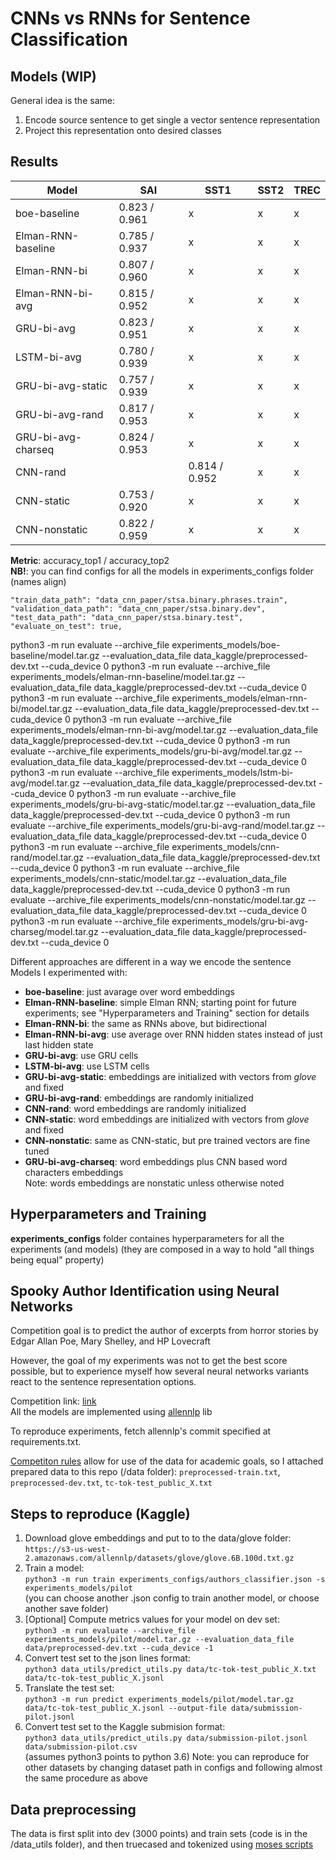 # CNNs vs RNNs for Sentence Classification
## Models (WIP)
General idea is the same:
1) Encode source sentence to get single a vector sentence representation
2) Project this representation onto desired classes

## Results
| Model | SAI | SST1 | SST2 | TREC |
| --- | --- | ---| --- | --- |
| boe-baseline | 0.823 / 0.961 | x | x | x |  
| Elman-RNN-baseline | 0.785 / 0.937 | x | x | x |
| Elman-RNN-bi | 0.807 / 0.960 | x | x | x |  
| Elman-RNN-bi-avg | 0.815 / 0.952 | x | x | x | 
| GRU-bi-avg | 0.823 / 0.951 | x | x | x |
| LSTM-bi-avg | 0.780 / 0.939 | x | x | x |
| GRU-bi-avg-static | 0.757 / 0.939 | x | x | x |   
| GRU-bi-avg-rand | 0.817 / 0.953 | x | x | x |
| GRU-bi-avg-charseq | 0.824 / 0.953 | x | x | x |     
| CNN-rand |  | 0.814 / 0.952 | x | x |   
| CNN-static | 0.753 / 0.920 | x | x | x |   
| CNN-nonstatic | 0.822 / 0.959 | x | x | x |
__Metric__: accuracy_top1 / accuracy_top2 <br>
__NB!__: you can find configs for all the models in experiments_configs folder (names align)


    "train_data_path": "data_cnn_paper/stsa.binary.phrases.train",
    "validation_data_path": "data_cnn_paper/stsa.binary.dev",
    "test_data_path": "data_cnn_paper/stsa.binary.test",
    "evaluate_on_test": true,



python3 -m run evaluate --archive_file experiments_models/boe-baseline/model.tar.gz --evaluation_data_file data_kaggle/preprocessed-dev.txt --cuda_device 0
python3 -m run evaluate --archive_file experiments_models/elman-rnn-baseline/model.tar.gz --evaluation_data_file data_kaggle/preprocessed-dev.txt --cuda_device 0
python3 -m run evaluate --archive_file experiments_models/elman-rnn-bi/model.tar.gz --evaluation_data_file data_kaggle/preprocessed-dev.txt --cuda_device 0
python3 -m run evaluate --archive_file experiments_models/elman-rnn-bi-avg/model.tar.gz --evaluation_data_file data_kaggle/preprocessed-dev.txt --cuda_device 0
python3 -m run evaluate --archive_file experiments_models/gru-bi-avg/model.tar.gz --evaluation_data_file data_kaggle/preprocessed-dev.txt --cuda_device 0
python3 -m run evaluate --archive_file experiments_models/lstm-bi-avg/model.tar.gz --evaluation_data_file data_kaggle/preprocessed-dev.txt --cuda_device 0
python3 -m run evaluate --archive_file experiments_models/gru-bi-avg-static/model.tar.gz --evaluation_data_file data_kaggle/preprocessed-dev.txt --cuda_device 0
python3 -m run evaluate --archive_file experiments_models/gru-bi-avg-rand/model.tar.gz --evaluation_data_file data_kaggle/preprocessed-dev.txt --cuda_device 0
python3 -m run evaluate --archive_file experiments_models/cnn-rand/model.tar.gz --evaluation_data_file data_kaggle/preprocessed-dev.txt --cuda_device 0
python3 -m run evaluate --archive_file experiments_models/cnn-static/model.tar.gz --evaluation_data_file data_kaggle/preprocessed-dev.txt --cuda_device 0
python3 -m run evaluate --archive_file experiments_models/cnn-nonstatic/model.tar.gz --evaluation_data_file data_kaggle/preprocessed-dev.txt --cuda_device 0
python3 -m run evaluate --archive_file experiments_models/gru-bi-avg-charseg/model.tar.gz --evaluation_data_file data_kaggle/preprocessed-dev.txt --cuda_device 0

Different approaches are different in a way we encode the sentence <br>
Models I experimented with: <br> 
- __boe-baseline__: just avarage over word embeddings 
- __Elman-RNN-baseline__: simple Elman RNN; starting point for future experiments; see "Hyperparameters and Training" section for details
- __Elman-RNN-bi__: the same as RNNs above, but bidirectional 
- __Elman-RNN-bi-avg__: use average over RNN hidden states instead of just last hidden state 
- __GRU-bi-avg__: use GRU cells
- __LSTM-bi-avg__: use LSTM cells
- __GRU-bi-avg-static__: embeddings are initialized with vectors from _glove_ and fixed  
- __GRU-bi-avg-rand__:  embeddings are randomly initialized
- __CNN-rand__:  word embeddings are randomly initialized
- __CNN-static__: word embeddings are initialized with vectors from _glove_ and fixed  
- __CNN-nonstatic__: same as CNN-static, but pre trained vectors are fine tuned
- __GRU-bi-avg-charseq__: word embeddings plus CNN based word characters embeddings  
Note: words embeddings are nonstatic unless otherwise noted

## Hyperparameters and Training
__experiments_configs__ folder containes hyperparameters for all the experiments (and models) (they are composed in a way to hold "all things being equal" property) 

## Spooky Author Identification using Neural Networks

Competition goal is to predict the author of excerpts from horror stories by Edgar Allan Poe, Mary Shelley, and HP Lovecraft

However, the goal of my experiments was not to get the best score possible, but to experience myself how several neural networks variants react to the sentence representation options. 


Competition link: [link](https://www.kaggle.com/c/spooky-author-identification) <br>
All the models are implemented using [allennlp](https://github.com/allenai/allennlp) lib

To reproduce experiments, fetch allennlp's commit specified at requirements.txt.   

[Competiton rules](https://www.kaggle.com/c/spooky-author-identification/rules) allow for use of the data for academic goals, 
so I attached prepared data to this repo (/data folder): `preprocessed-train.txt`, `preprocessed-dev.txt`, `tc-tok-test_public_X.txt`
## Steps to reproduce (Kaggle)
1) Download glove embeddings and put to to the data/glove folder: <br>
`https://s3-us-west-2.amazonaws.com/allennlp/datasets/glove/glove.6B.100d.txt.gz`
2) Train a model: <br>
`python3 -m run train experiments_configs/authors_classifier.json -s experiments_models/pilot`<br>
(you can choose another .json config to train another model, or choose another save folder)
3) [Optional] Compute metrics values for your model on dev set: <br>
`python3 -m run evaluate --archive_file experiments_models/pilot/model.tar.gz --evaluation_data_file data/preprocessed-dev.txt --cuda_device -1`
4) Convert test set to the json lines format: <br>
`python3 data_utils/predict_utils.py data/tc-tok-test_public_X.txt data/tc-tok-test_public_X.jsonl`
5) Translate the test set: <br>
`python3 -m run predict experiments_models/pilot/model.tar.gz data/tc-tok-test_public_X.jsonl --output-file data/submission-pilot.jsonl`
6) Convert test set to the Kaggle submision format: <br>
`python3 data_utils/predict_utils.py data/submission-pilot.jsonl data/submission-pilot.csv`  <br>
(assumes python3 points to python 3.6)
Note: you can reproduce for other datasets by changing dataset path in configs and following almost the same procedure as above

## Data preprocessing
The data is first split into dev (3000 points) and train sets (code is in the /data_utils folder), and then truecased and tokenized using [moses scripts](https://github.com/marian-nmt/moses-scripts)    
